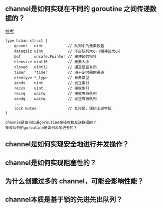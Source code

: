 ## channel是如何实现在不同的 goroutine 之间传递数据的？
[参考](https://lxb.wiki/7b2461e3/)

```
type hchan struct {
    qcount   uint           // 队列中的元素数量
    dataqsiz uint           // 环形队列大小（缓冲区大小）
    buf      unsafe.Pointer // 缓冲区的指针
    elemsize uint16         // 元素大小
    closed   uint32         // 通道是否关闭
    timer    *timer         // 用于定时器的通道
    elemtype *_type         // 元素类型
    sendx    uint           // 发送索引
    recvx    uint           // 接收索引
    recvq    waitq          // 接收等待队列
    sendq    waitq          // 发送等待队列
    ...
    lock mutex              // 互斥锁，保护上述字段
}
```
    channle是如何知道goroutine在接收和发送数据的？
    接收队列的goroutine是如何添加进去的？

## channel是如何实现安全地进行并发操作？
## channel是如何实现阻塞性的？
## 为什么创建过多的 channel，可能会影响性能？

## channel本质是基于锁的先进先出队列？